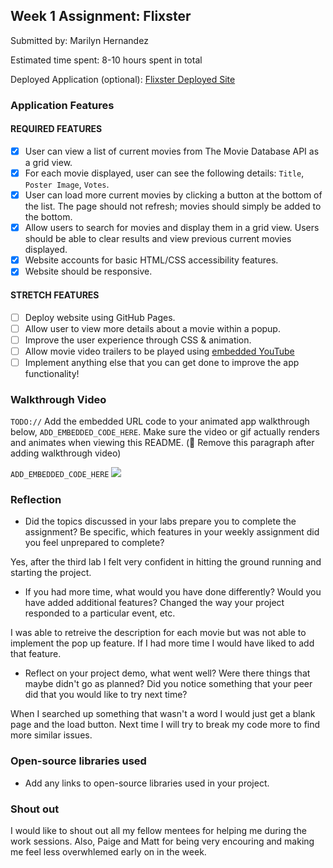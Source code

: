 ## Week 1 Assignment: Flixster

Submitted by: Marilyn Hernandez 

Estimated time spent: 8-10 hours spent in total

Deployed Application (optional): [Flixster Deployed Site](ADD_LINK_HERE)

### Application Features

#### REQUIRED FEATURES

- [x] User can view a list of current movies from The Movie Database API as a grid view.
- [x] For each movie displayed, user can see the following details: `Title`, `Poster Image`, `Votes`.
- [x] User can load more current movies by clicking a button at the bottom of the list. The page should not refresh; movies should simply be added to the bottom.
- [x] Allow users to search for movies and display them in a grid view. Users should be able to clear results and view previous current movies displayed.
- [x] Website accounts for basic HTML/CSS accessibility features.
- [x] Website should be responsive.

#### STRETCH FEATURES

- [ ] Deploy website using GitHub Pages. 
- [ ] Allow user to view more details about a movie within a popup.
- [ ] Improve the user experience through CSS & animation.
- [ ] Allow movie video trailers to be played using [embedded YouTube](https://support.google.com/youtube/answer/171780?hl=en)
- [ ] Implement anything else that you can get done to improve the app functionality!

### Walkthrough Video

`TODO://` Add the embedded URL code to your animated app walkthrough below, `ADD_EMBEDDED_CODE_HERE`. Make sure the video or gif actually renders and animates when viewing this README. (🚫 Remove this paragraph after adding walkthrough video)

`ADD_EMBEDDED_CODE_HERE`
<img src="https://i.imgur.com/I3Mgi3s.gif">

### Reflection

* Did the topics discussed in your labs prepare you to complete the assignment? Be specific, which features in your weekly assignment did you feel unprepared to complete?

Yes, after the third lab I felt very confident in hitting the ground running and starting the project. 

* If you had more time, what would you have done differently? Would you have added additional features? Changed the way your project responded to a particular event, etc.
  
I was able to retreive the description for each movie but was not able to implement the pop up feature. If I had more time I would have liked to add that feature.

* Reflect on your project demo, what went well? Were there things that maybe didn't go as planned? Did you notice something that your peer did that you would like to try next time?

When I searched up something that wasn't a word I would just get a blank page and the load button. Next time I will try to break my code more to find more similar issues. 
### Open-source libraries used

- Add any links to open-source libraries used in your project.

### Shout out

I would like to shout out all my fellow mentees for helping me during the work sessions. Also, Paige and Matt for being very encouring and making me feel less overwhlemed early on in the week. 

